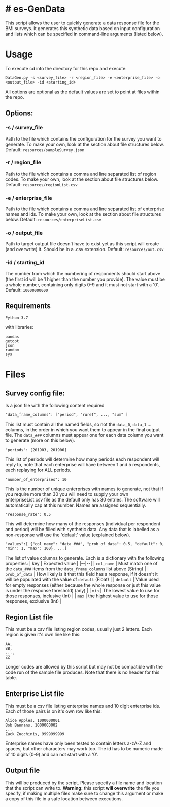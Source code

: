 # # es-GenData

This script allows the user to quickly generate a data response file for the BMI surveys. It generates this synthetic data based on input configuration and lists which can be specified in command-line arguments (listed below). 

# Usage
To execute cd into the directory for this repo and execute:

    DataGen.py -s <survey_file> -r <region_file> -e <enterprise_file> -o <output_file> -id <starting_id>

All options are optional as the default values are set to point at files within the repo. 

## Options:
### -s / survey_file
Path to the file which contains the configuration for the survey you want to generate. To make your own, look at the section about file structures below.
Default: `resources/sampleSurvey.json`

### -r / region_file
Path to the file which contains a comma and line separated list of region codes. To make your own, look at the section about file structures below.
Default: `resources/regionList.csv`

### -e / enterprise_file
Path to the file which contains a comma and line separated list of enterprise names and ids. To make your own, look at the section about file structures below.
Default: `resources/enterpriseList.csv`

### -o / output_file
Path to target output file doesn't have to exist yet as this script will create (and overwrite) it. Should be in a .csv extension.
Default: `resources/out.csv`

### -id / starting_id
The number from which the numbering of respondents should start above (the first id will be 1 higher than the number you provide). The value must be a whole number, containing only digits 0-9 and it must not start with a '0'.
Default: `10000000000`

## Requirements

    Python 3.7

with libraries:

    pandas
    getopt
    json
    random
    sys

# Files
## Survey config file:
Is a json file with the following content required

    "data_frame_columns": ["period", "ruref", ..., "sum" ]
This list must contain all the named fields, so not the `data_0`, `data_1` ... columns, in the order in which you want them to appear in the final output file.
The `data_###` columns must appear one for each data column you want to generate (more on this below).

    "periods": [201903, 201906]

This list of periods will determine how many periods each respondent will reply to, note that each enterprise will have between 1 and 5 respondents, each replaying for ALL periods. 

    "number_of_enterprises": 10

This is the number of unique enterprises with names to generate, not that if you require more than 30 you will need to supply your own enterpriseList.csv file as the default only has 30 entries. The software will automatically cap at this number. Names are assigned sequentially.

    "response_rate": 0.5

This will determine how many of the responses (individual per respondent and period) will be filled with synthetic data. Any data that is labelled as a non-response will use the 'default' value (explained below).

    "values":[ {"col_name": "data_###", "prob_of_data": 0.5, "default": 0, "min": 1, "max": 100}, ...]
The list of value columns to generate. Each is a dictionary with the following properties:
| key | Expected value |
|--|--|
| `col_name` | Must match one of the `data_###` items from the `data_frame_columns` list above (String) |
| `prob_of_data` | How likely is it that this field has a response, if it doesn't it will be populated with the value of `default` (Float) |
| `default` | Value used for empty responses (either because the whole response or just this value is under the response threshold) (any) |
| `min` | The lowest value to use for those responses, inclusive (Int) |
| `max` | the highest value to use for those responses, exclusive (Int) |
## Region List file
This must be a csv file listing region codes, usually just 2 letters. Each region is given it's own line like this:

    AA,
    BB,
    ...,
    ZZ
Longer codes are allowed by this script but may not be compatible with the code run of the sample file produces.
Note that there is no header for this table.
## Enterprise List file
This must be a csv file listing enterprise names and 10 digit enterprise ids. Each of those pairs is on it's own row like this:

    Alice Apples, 1000000001
    Bob Bannans, 1000000002
    ...
    Zack Zucchinis, 9999999999
Enterprise names have only been tested to contain letters a-zA-Z and spaces, but other characters may work too. The id has to be numeric made of 10 digits (0-9) and can not start with a '0'.
## Output file
This will be produced by the script. Please specify a file name and location that the script can write to. 
**Warning:** this script **will overwrite** the file you specify, if making multiple files make sure to change this argument or make a copy of this file in a safe location between executions.
